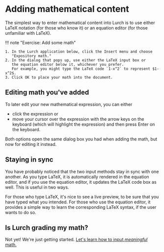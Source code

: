 
# Adding mathematical content

The simplest way to enter mathematical content into Lurch is to use either
LaTeX notation (for those who know it) or an equation editor (for those
unfamiliar with LaTeX).

!!! note "Exercise: Add some math"

    1. In the Lurch application below, click the Insert menu and choose
       "Expository math."
    2. In the dialog that pops up, use either the LaTeX input box or
       the equation editor below it, whichever you prefer.
       For example, you might type the LaTeX code `1-x^2` to represent $1-x^2$.
    3. Click OK to place your math into the document.

<div class='lurch-embed' width='100%' height='300px'>
</div>

## Editing math you've added

To later edit your new mathematical expression, you can either

 - click the expression or
 - move your cursor over the expression with the arrow keys on the keyboard
   (which will highlight the expression) and then press Enter on the keyboard.

Both options open the same dialog box you had when adding the math, but now for
editing it instead.

## Staying in sync

You have probably noticed that the two input methods stay in sync with one
another.  As you type LaTeX, it is automatically rendered in the equation
editor, and if you use the equation editor, it updates the LaTeX code box as
well.  This is useful in two ways.

For those who type LaTeX, it's nice to see a live preview, to be sure that you
have typed what you intended.  For those who use the equation editor, it
provides a simple way to learn the corresponding LaTeX syntax, if the user
wants to do so.

## Is Lurch grading my math?

Not yet!  We're just getting started.
[Let's learn how to input *meaningful* math.](tut-03-meaningful-math.md)
